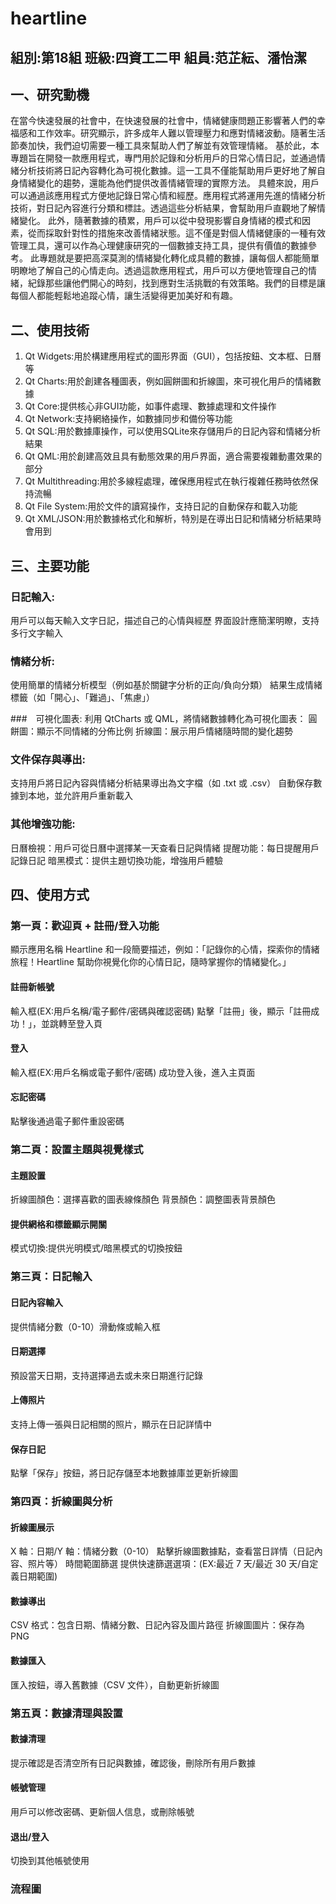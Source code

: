 # heartline

## 組別:第18組  班級:四資工二甲  組員:范芷紜、潘怡潔


## 一、研究動機

在當今快速發展的社會中，在快速發展的社會中，情緒健康問題正影響著人們的幸福感和工作效率。研究顯示，許多成年人難以管理壓力和應對情緒波動。隨著生活節奏加快，我們迫切需要一種工具來幫助人們了解並有效管理情緒。
基於此，本專題旨在開發一款應用程式，專門用於記錄和分析用戶的日常心情日記，並通過情緒分析技術將日記內容轉化為可視化數據。這一工具不僅能幫助用戶更好地了解自身情緒變化的趨勢，還能為他們提供改善情緒管理的實際方法。
具體來說，用戶可以通過該應用程式方便地記錄日常心情和經歷。應用程式將運用先進的情緒分析技術，對日記內容進行分類和標註。透過這些分析結果，會幫助用戶直觀地了解情緒變化。
此外，隨著數據的積累，用戶可以從中發現影響自身情緒的模式和因素，從而採取針對性的措施來改善情緒狀態。這不僅是對個人情緒健康的一種有效管理工具，還可以作為心理健康研究的一個數據支持工具，提供有價值的數據參考。
此專題就是要把高深莫測的情緒變化轉化成具體的數據，讓每個人都能簡單明瞭地了解自己的心情走向。透過這款應用程式，用戶可以方便地管理自己的情緒，紀錄那些讓他們開心的時刻，找到應對生活挑戰的有效策略。我們的目標是讓每個人都能輕鬆地追蹤心情，讓生活變得更加美好和有趣。



## 二、使用技術
1. Qt Widgets:用於構建應用程式的圖形界面（GUI），包括按鈕、文本框、日曆等
2. Qt Charts:用於創建各種圖表，例如圓餅圖和折線圖，來可視化用戶的情緒數據
3. Qt Core:提供核心非GUI功能，如事件處理、數據處理和文件操作
4. Qt Network:支持網絡操作，如數據同步和備份等功能
5. Qt SQL:用於數據庫操作，可以使用SQLite來存儲用戶的日記內容和情緒分析結果
6. Qt QML:用於創建高效且具有動態效果的用戶界面，適合需要複雜動畫效果的部分
7. Qt Multithreading:用於多線程處理，確保應用程式在執行複雜任務時依然保持流暢
8. Qt File System:用於文件的讀寫操作，支持日記的自動保存和載入功能
9. Qt XML/JSON:用於數據格式化和解析，特別是在導出日記和情緒分析結果時會用到

## 三、主要功能

### 日記輸入: 
用戶可以每天輸入文字日記，描述自己的心情與經歷
界面設計應簡潔明瞭，支持多行文字輸入

### 情緒分析: 
使用簡單的情緒分析模型（例如基於關鍵字分析的正向/負向分類）
結果生成情緒標籤（如「開心」、「難過」、「焦慮」）

###　可視化圖表: 
利用 QtCharts 或 QML，將情緒數據轉化為可視化圖表：
圓餅圖：顯示不同情緒的分佈比例
折線圖：展示用戶情緒隨時間的變化趨勢

### 文件保存與導出: 
支持用戶將日記內容與情緒分析結果導出為文字檔（如 .txt 或 .csv）
自動保存數據到本地，並允許用戶重新載入

### 其他增強功能: 
日曆檢視：用戶可從日曆中選擇某一天查看日記與情緒
提醒功能：每日提醒用戶記錄日記
暗黑模式：提供主題切換功能，增強用戶體驗

## 四、使用方式

### 第一頁：歡迎頁 + 註冊/登入功能
顯示應用名稱 Heartline 和一段簡要描述，例如：「記錄你的心情，探索你的情緒旅程！Heartline 幫助你視覺化你的心情日記，隨時掌握你的情緒變化。」
#### 註冊新帳號
輸入框(EX:用戶名稱/電子郵件/密碼與確認密碼)
點擊「註冊」後，顯示「註冊成功！」，並跳轉至登入頁
#### 登入
輸入框(EX:用戶名稱或電子郵件/密碼)
成功登入後，進入主頁面
#### 忘記密碼
點擊後通過電子郵件重設密碼

### 第二頁：設置主題與視覺樣式
#### 主題設置
折線圖顏色：選擇喜歡的圖表線條顏色
背景顏色：調整圖表背景顏色
#### 提供網格和標籤顯示開關
模式切換:提供光明模式/暗黑模式的切換按鈕


### 第三頁：日記輸入
#### 日記內容輸入
提供情緒分數（0-10）滑動條或輸入框
#### 日期選擇
預設當天日期，支持選擇過去或未來日期進行記錄
#### 上傳照片
支持上傳一張與日記相關的照片，顯示在日記詳情中
#### 保存日記
點擊「保存」按鈕，將日記存儲至本地數據庫並更新折線圖

### 第四頁：折線圖與分析
#### 折線圖展示
X 軸：日期/Y 軸：情緒分數（0-10）
點擊折線圖數據點，查看當日詳情（日記內容、照片等）
時間範圍篩選
提供快速篩選選項：(EX:最近 7 天/最近 30 天/自定義日期範圍)
#### 數據導出
CSV 格式：包含日期、情緒分數、日記內容及圖片路徑
折線圖圖片：保存為 PNG
#### 數據匯入
匯入按鈕，導入舊數據（CSV 文件），自動更新折線圖

### 第五頁：數據清理與設置
#### 數據清理
提示確認是否清空所有日記與數據，確認後，刪除所有用戶數據
#### 帳號管理
用戶可以修改密碼、更新個人信息，或刪除帳號
#### 退出/登入
切換到其他帳號使用
### 流程圖



